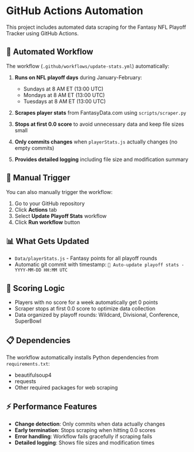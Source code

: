 # GitHub Actions Automation

This project includes automated data scraping for the Fantasy NFL Playoff Tracker using GitHub Actions.

## 🤖 Automated Workflow

The workflow (`.github/workflows/update-stats.yml`) automatically:

1. **Runs on NFL playoff days** during January-February:
   - Sundays at 8 AM ET (13:00 UTC)
   - Mondays at 8 AM ET (13:00 UTC) 
   - Tuesdays at 8 AM ET (13:00 UTC)

2. **Scrapes player stats** from FantasyData.com using `scripts/scraper.py`

3. **Stops at first 0.0 score** to avoid unnecessary data and keep file sizes small

4. **Only commits changes** when `playerStats.js` actually changes (no empty commits)

5. **Provides detailed logging** including file size and modification summary

## 🚀 Manual Trigger

You can also manually trigger the workflow:

1. Go to your GitHub repository
2. Click **Actions** tab
3. Select **Update Playoff Stats** workflow
4. Click **Run workflow** button

## 📊 What Gets Updated

- `Data/playerStats.js` - Fantasy points for all playoff rounds
- Automatic git commit with timestamp: `🏈 Auto-update playoff stats - YYYY-MM-DD HH:MM UTC`

## 🔧 Scoring Logic

- Players with no score for a week automatically get 0 points
- Scraper stops at first 0.0 score to optimize data collection
- Data organized by playoff rounds: Wildcard, Divisional, Conference, SuperBowl

## 📋 Dependencies

The workflow automatically installs Python dependencies from `requirements.txt`:
- beautifulsoup4
- requests
- Other required packages for web scraping

## ⚡ Performance Features

- **Change detection**: Only commits when data actually changes
- **Early termination**: Stops scraping when hitting 0.0 scores
- **Error handling**: Workflow fails gracefully if scraping fails
- **Detailed logging**: Shows file sizes and modification times
